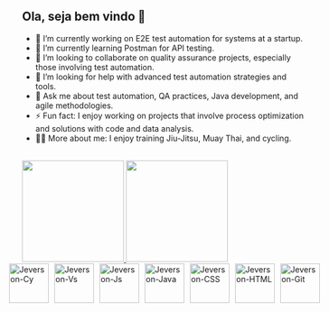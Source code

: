 ## Ola, seja bem vindo 👋

- 🔭 I’m currently working on E2E test automation for systems at a startup.
- 🌱 I’m currently learning Postman for API testing.
- 👯 I’m looking to collaborate on quality assurance projects, especially those involving test automation.
- 🤔 I’m looking for help with advanced test automation strategies and tools.
- 💬 Ask me about test automation, QA practices, Java development, and agile methodologies.
- ⚡ Fun fact: I enjoy working on projects that involve process optimization and solutions with code and data analysis.
- 🚴‍♂️ More about me: I enjoy training Jiu-Jitsu, Muay Thai, and cycling.


<div style="display: inline_block"><br>
  <a href="https://github.com/Jeverson011">
  <img height="180em" src="https://github-readme-stats.vercel.app/api?username=jeverson011&show_icons=true&theme=dark&include_all_commnts=true&count_private=true"/>
  <img height="180em" src="https://github-readme-stats.vercel.app/api/top-langs/?username=jeverson011&layout=compact&langs_count=16&theme=dark"/>    
</div>

  
<div style="display: flex; justify-content: center; gap: 10px;">
  <img align="center" alt="Jeverson-Cy" height="70" width="70" src="https://cdn.jsdelivr.net/gh/devicons/devicon@latest/icons/cypressio/cypressio-line.svg" />
  <img align="center" alt="Jeverson-Vs" height="70" width="70" src="https://cdn.jsdelivr.net/gh/devicons/devicon@latest/icons/vscode/vscode-original.svg" />
  <img align="center" alt="Jeverson-Js" height="70" width="70" src="https://cdn.jsdelivr.net/gh/devicons/devicon@latest/icons/javascript/javascript-original.svg" />
  <img align="center" alt="Jeverson-Java" height="70" width="70" src="https://cdn.jsdelivr.net/gh/devicons/devicon@latest/icons/java/java-original.svg" />
  <img align="center" alt="Jeverson-CSS" height="70" width="70" src="https://cdn.jsdelivr.net/gh/devicons/devicon@latest/icons/css3/css3-original.svg" />
  <img align="center" alt="Jeverson-HTML" height="70" width="70" src="https://cdn.jsdelivr.net/gh/devicons/devicon@latest/icons/html5/html5-original.svg" />
  <img align="center" alt="Jeverson-Git" height="70" width="70" src="https://cdn.jsdelivr.net/gh/devicons/devicon@latest/icons/git/git-original.svg" />
</div>
